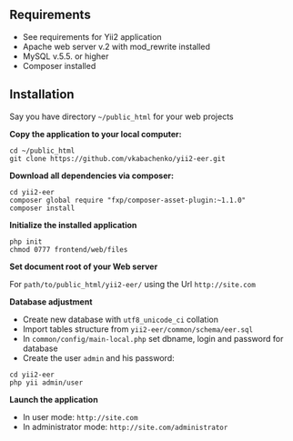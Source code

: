 Requirements
------------

* See requirements for Yii2 application
* Apache web server v.2 with mod_rewrite installed
* MySQL v.5.5. or higher
* Composer installed

Installation
------------

Say you have directory `~/public_html` for your web projects

**Copy the application to your local computer:**

```
cd ~/public_html
git clone https://github.com/vkabachenko/yii2-eer.git
```

**Download all dependencies via composer:**

```
cd yii2-eer
composer global require "fxp/composer-asset-plugin:~1.1.0"
composer install
```

**Initialize the installed application**

```
php init
chmod 0777 frontend/web/files
```

**Set document root of your Web server**

For `path/to/public_html/yii2-eer/` using the Url `http://site.com`

**Database adjustment**

* Create new database with `utf8_unicode_ci` collation
* Import tables structure from `yii2-eer/common/schema/eer.sql`
* In `common/config/main-local.php` set dbname, login and password for database
* Create the user `admin` and his password:

```
cd yii2-eer
php yii admin/user
```

**Launch the application**

* In user mode: `http://site.com`
* In administrator mode: `http://site.com/administrator`

